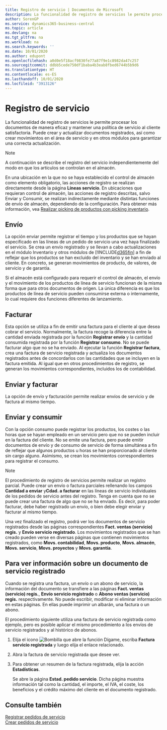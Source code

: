 ```yaml
---
title: Registro de servicio | Documentos de Microsoft
description: La funcionalidad de registro de servicios le permite procesar los documentos de manera eficaz y mantener una política de servicio al cliente satisfactoria. Puede crear y actualizar documentos registrados, así como crear movimientos en el área de servicio y en otros módulos para garantizar una correcta actualización.
author: SorenGP
ms.service: dynamics365-business-central
ms.topic: article
ms.devlang: na
ms.tgt_pltfrm: na
ms.workload: na
ms.search.keywords: ''
ms.date: 10/01/2020
ms.author: edupont
ms.openlocfilehash: a0d0e5f18acf9830fe77a87f9e1c8982da47c257
ms.sourcegitcommit: ddbb5cede750df1baba4b3eab8fbed6744b5b9d6
ms.translationtype: HT
ms.contentlocale: es-ES
ms.lasthandoff: 10/01/2020
ms.locfileid: "3913126"
---
```

# <a name="service-posting"></a>Registro de servicio
La funcionalidad de registro de servicios le permite procesar los documentos de manera eficaz y mantener una política de servicio al cliente satisfactoria. Puede crear y actualizar documentos registrados, así como crear movimientos en el área de servicio y en otros módulos para garantizar una correcta actualización.  

> [!NOTE]  
>  A continuación se describe el registro del servicio independientemente del modo en que los artículos se controlan en el almacén.  
>   
>  En una ubicación en la que no se haya establecido el control de almacén como elemento obligatorio, las acciones de registro se realizan directamente desde la página **Líneas servicio**. En ubicaciones que requieran control de almacén, las acciones de registro descritas, salvo Enviar y Consumir, se realizan indirectamente mediante distintas funciones de envío de almacén, dependiendo de la configuración. Para obtener más información, vea [Realizar picking de productos con picking inventario](warehouse-how-to-pick-items-with-inventory-picks.md).  

## <a name="ship"></a>Envío  
La opción enviar permite registrar el tiempo y los productos que se hayan especificado en las líneas de un pedido de servicio una vez haya finalizado el servicio. Se crea un envío registrado y se llevan a cabo actualizaciones en el módulo Inventario y otros módulos de [!INCLUDE[d365fin](includes/d365fin_md.md)] a fin de reflejar que los productos se han excluido del inventario y se han enviado al cliente. En concreto, se generan movimientos de producto, de valores, de servicio y de garantía.  

Si el almacén está configurado para requerir el control de almacén, el envío y el movimiento de los productos de línea de servicio funcionan de la misma forma que para otros documentos de origen. La única diferencia es que los productos de línea de servicio pueden consumirse externa o internamente, lo cual requiere dos funciones diferentes de lanzamiento.

## <a name="invoice"></a>Facturar  
Esta opción se utiliza a fin de emitir una factura para el cliente al que desea cobrar el servicio. Normalmente, la factura recoge la diferencia entre la cantidad enviada registrada por la función **Registrar envío** y la cantidad consumida registrada por la función **Registrar consumo**. No se puede facturar algo que no se ha enviado. Al ejecutar la función **Registrar factura**, crea una factura de servicio registrada y actualiza los documentos registrados antes de concordarlos con las cantidades que se incluyen en la factura emitida. Al igual que en otros procedimientos de registro, se generan los movimientos correspondientes, incluidos los de contabilidad.  

## <a name="ship-and-invoice"></a>Enviar y facturar  
La opción de envío y facturación permite realizar envíos de servicio y de factura al mismo tiempo.  

## <a name="ship-and-consume"></a>Enviar y consumir  
Con la opción consumo puede registrar los productos, los costes o las horas que se hayan empleado en un servicio pero que no se pueden incluir en la factura del cliente. No se emite una factura, pero puede emitir documentos de envío y de consumo de servicio de forma simultánea a fin de reflejar que algunos productos u horas se han proporcionado al cliente sin cargo alguno. Asimismo, se crean los movimientos correspondientes para registrar el consumo.  

> [!NOTE]  
>  El procedimiento de registro de servicios permite realizar un registro parcial. Puede crear un envío o factura parciales rellenando los campos **Cantidad a enviar** y**Cdad. a facturar** en las líneas de servicio individuales de los pedidos de servicio antes del registro. Tenga en cuenta que no se puede crear una factura de algo que no se ha enviado. Es decir, para poder facturar, debe haber registrado un envío, o bien debe elegir enviar y facturar al mismo tiempo.  

Una vez finalizado el registro, podrá ver los documentos de servicio registrados desde las páginas correspondientes **Fact. ventas (servicio) regis.** y **Envío servicio registrado**. Los movimientos registrados que se han creado pueden verse en diversas páginas que contienen movimientos registrados, como **Movs. contabilidad**, **Movs. producto**, **Movs. almacén**, **Movs. servicio**, **Movs. proyectos** y **Movs. garantía**.  

## <a name="to-view-information-about-a-posted-service-document"></a>Para ver información sobre un documento de servicio registrado  
Cuando se registra una factura, un envío o un abono de servicio, la información del documento se transfiere a las páginas **Fact. ventas (servicio) regis.**, **Envío servicio registrado** o **Abono ventas (servicio) regis.** respectivamente. No puede escribir, modificar ni eliminar información en estas páginas. En ellas puede imprimir un albarán, una factura o un abono.  

El procedimiento siguiente utiliza una factura de servicio registrada como ejemplo, pero es posible aplicar el mismo procedimiento a los envíos de servicio registrados y al histórico de abonos.  

1. Elija el icono ![Bombilla que abre la función Dígame](media/ui-search/search_small.png "Dígame qué desea hacer"), escriba **Factura servicio registrada** y luego elija el enlace relacionado.  
2. Abra la factura de servicio registrada que desee ver.  
3. Para obtener un resumen de la factura registrada, elija la acción **Estadísticas**.  

    Se abre la página **Estad. pedido servicio**. Dicha página muestra información tal como la cantidad, el importe, el IVA, el coste, los beneficios y el crédito máximo del cliente en el documento registrado.

## <a name="see-also"></a>Consulte también  
[Registrar pedidos de servicio](service-how-to-post-service-orders.md)   
[Crear pedidos de servicio](service-how-to-create-service-orders.md)
